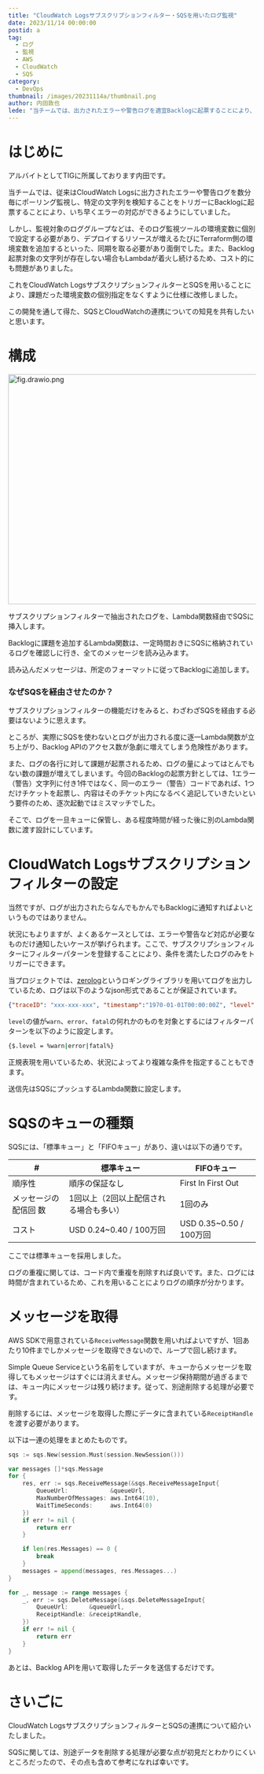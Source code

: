 ```yaml
---
title: "CloudWatch Logsサブスクリプションフィルター・SQSを用いたログ監視"
date: 2023/11/14 00:00:00
postid: a
tag:
  - ログ
  - 監視
  - AWS
  - CloudWatch
  - SQS
category:
  - DevOps
thumbnail: /images/20231114a/thumbnail.png
author: 内田敦也
lede: "当チームでは、出力されたエラーや警告ログを適宜Backlogに起票することにより、いち早くエラーの対応ができるようにしております。CloudWatch LogsサブスクリプションフィルターとSQSを用いることにより、CloudWatchの特定のログをトリガーとして監視ジョブを立ち上げる仕様に改修しました。"
---
```

# はじめに

アルバイトとしてTIGに所属しております内田です。

当チームでは、従来はCloudWatch Logsに出力されたエラーや警告ログを数分毎にポーリング監視し、特定の文字列を検知することをトリガーにBacklogに起票することにより、いち早くエラーの対応ができるようにしていました。

しかし、監視対象のロググループなどは、そのログ監視ツールの環境変数に個別で設定する必要があり、デプロイするリソースが増えるたびにTerraform側の環境変数を追加するといった、同期を取る必要があり面倒でした。また、Backlog起票対象の文字列が存在しない場合もLambdaが着火し続けるため、コスト的にも問題がありました。

これをCloudWatch LogsサブスクリプションフィルターとSQSを用いることにより、課題だった環境変数の個別指定をなくすように仕様に改修しました。

この開発を通して得た、SQSとCloudWatchの連携についての知見を共有したいと思います。

# 構成

<img src="/images/20231114a/fig.drawio.png" alt="fig.drawio.png" width="941" height="467" loading="lazy">

サブスクリプションフィルターで抽出されたログを、Lambda関数経由でSQSに挿入します。

Backlogに課題を追加するLambda関数は、一定時間おきにSQSに格納されているログを確認しに行き、全てのメッセージを読み込みます。

読み込んだメッセージは、所定のフォーマットに従ってBacklogに追加します。

### なぜSQSを経由させたのか？

サブスクリプションフィルターの機能だけをみると、わざわざSQSを経由する必要はないように思えます。

ところが、実際にSQSを使わないとログが出力される度に逐一Lambda関数が立ち上がり、Backlog APIのアクセス数が急劇に増えてしまう危険性があります。

また、ログの各行に対して課題が起票されるため、ログの量によってはとんでもない数の課題が増えてしまいます。今回のBacklogの起票方針としては、1エラー（警告）文字列に付き1件ではなく、同一のエラー（警告）コードであれば、1つだけチケットを起票し、内容はそのチケット内になるべく追記していきたいという要件のため、逐次起動ではミスマッチでした。

そこで、ログを一旦キューに保管し、ある程度時間が経った後に別のLambda関数に渡す設計にしています。

# CloudWatch Logsサブスクリプションフィルターの設定

当然ですが、ログが出力されたらなんでもかんでもBacklogに通知すればよいというものではありません。

状況にもよりますが、よくあるケースとしては、エラーや警告など対応が必要なものだけ通知したいケースが挙げられます。ここで、サブスクリプションフィルターにフィルターパターンを登録することにより、条件を満たしたログのみをトリガーにできます。

当プロジェクトでは、[zerolog](https://github.com/rs/zerolog)というロギングライブラリを用いてログを出力しているため、ログは以下のようなjson形式であることが保証されています。

```json
{"traceID": "xxx-xxx-xxx", "timestamp":"1970-01-01T00:00:00Z", "level": "info", "message":"Hello, world!"}
```

`level`の値が`warn`、`error`、`fatal`の何れかのものを対象とするにはフィルターパターンを以下のように設定します。

```sh
{$.level = %warn|error|fatal%}
```

正規表現を用いているため、状況によってより複雑な条件を指定することもできます。

送信先はSQSにプッシュするLambda関数に設定します。

# SQSのキューの種類

SQSには、「標準キュー」と「FIFOキュー」があり、違いは以下の通りです。

|# |標準キュー|FIFOキュー|
|--|--|---|
|順序性              |順序の保証なし|First In First Out|
|メッセージの配信回 数|1回以上（2回以上配信される場合も多い）|1回のみ|
|コスト             |USD 0.24~0.40 / 100万回|USD 0.35~0.50 / 100万回|

ここでは標準キューを採用しました。

ログの重複に関しては、コード内で重複を削除すれば良いです。また、ログには時間が含まれているため、これを用いることによりログの順序が分かります。

# メッセージを取得

AWS SDKで用意されている`ReceiveMessage`関数を用いればよいですが、1回あたり10件までしかメッセージを取得できないので、ループで回し続けます。

Simple Queue Serviceという名前をしていますが、キューからメッセージを取得してもメッセージはすぐには消えません。メッセージ保持期間が過ぎるまでは、キュー内にメッセージは残り続けます。従って、別途削除する処理が必要です。

削除するには、メッセージを取得した際にデータに含まれている`ReceiptHandle`を渡す必要があります。

以下は一連の処理をまとめたものです。

```go
sqs := sqs.New(session.Must(session.NewSession()))

var messages []*sqs.Message
for {
    res, err := sqs.ReceiveMessage(&sqs.ReceiveMessageInput{
        QueueUrl:            &queueUrl,
        MaxNumberOfMessages: aws.Int64(10),
        WaitTimeSeconds:     aws.Int64(0)
    })
    if err != nil {
		return err
	}

	if len(res.Messages) == 0 {
		break
	}
	messages = append(messages, res.Messages...)
}

for _, message := range messages {
    _, err := sqs.DeleteMessage(&sqs.DeleteMessageInput{
        QueueUrl:      &queueUrl,
        ReceiptHandle: &receiptHandle,
    })
    if err != nil {
        return err
    }
}
```

あとは、Backlog APIを用いて取得したデータを送信するだけです。

# さいごに

CloudWatch LogsサブスクリプションフィルターとSQSの連携について紹介いたしました。

SQSに関しては、別途データを削除する処理が必要な点が初見だとわかりにくいところだったので、その点も含めて参考になれば幸いです。
